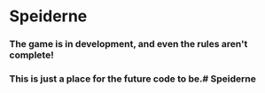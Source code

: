 # Speiderne
### The game is in development, and even the rules aren't complete!
### This is just a place for the future code to be.# Speiderne
